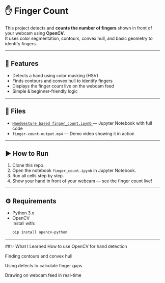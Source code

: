 # ✋ Finger Count

This project detects and **counts the number of fingers** shown in front of your webcam using **OpenCV**.  
It uses color segmentation, contours, convex hull, and basic geometry to identify fingers.

---

## 📌 Features

- Detects a hand using color masking (HSV)
- Finds contours and convex hull to identify fingers
- Displays the finger count live on the webcam feed
- Simple & beginner-friendly logic

---

## 📂 Files

- [`HandGesture based finger_count.ipynb` ](https://github.com/Vaishnavi-Dhane/ComputerVision-MiniProjects/blob/main/FingerCount/HandGesture%20based%20FingerCount.ipynb)— Jupyter Notebook with full code
- `finger-count-output.mp4` — Demo video showing it in action

---

## ▶️ How to Run

1. Clone this repo.
2. Open the notebook `finger_count.ipynb` in Jupyter Notebook.
3. Run all cells step by step.
4. Show your hand in front of your webcam — see the finger count live!

---

## ⚙️ Requirements

- Python 3.x
- OpenCV  
  Install with:
  ```bash
  pip install opencv-python

---

##✨ What I Learned
How to use OpenCV for hand detection

Finding contours and convex hull

Using defects to calculate finger gaps

Drawing on webcam feed in real-time
